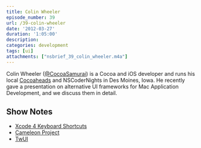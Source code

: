 ```yaml
---
title: Colin Wheeler
episode_number: 39
url: /39-colin-wheeler
date: '2012-03-27'
duration: '1:05:00'
description:
categories: development
tags: [ui]
attachments: ["nsbrief_39_colin_wheeler.m4a"]
---
```


Colin Wheeler ([@CocoaSamurai](http://twitter.com/cocoasamurai)) is a Cocoa and iOS developer and runs his local [Cocoaheads](http://cocoaheads.org/us/DesMoinesIowa/index.html) and NSCoderNights in Des Moines, Iowa. He recently gave a presentation on alternative UI frameworks for Mac Application Development, and we discuss them in detail.

## Show Notes
- [Xcode 4 Keyboard Shortcuts](http://cocoasamurai.blogspot.com/2011/03/xcode-4-keyboard-shortcuts-now.html)
- [Cameleon Project](http://chameleonproject.org/)
- [TwUI](https://github.com/twitter/twui)
